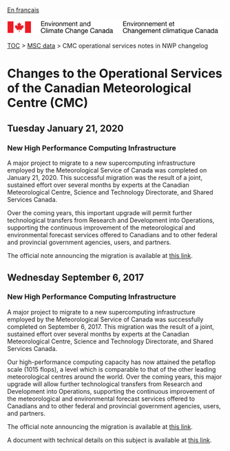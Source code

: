 [En français](changelog_multisystems_fr.md)

![ECCC logo](../img_eccc-logo.png)

[TOC](../readme_en.md) >  [MSC data](readme_en.md) > CMC operational services notes in NWP changelog

# Changes to the Operational Services of the Canadian Meteorological Centre (CMC)

## Tuesday January 21, 2020

### New High Performance Computing Infrastructure

A major project to migrate to a new supercomputing infrastructure employed by the Meteorological Service of Canada was completed on January 21, 2020. This successful migration was the result of a joint, sustained effort over several months by experts at the Canadian Meteorological Centre, Science and Technology Directorate, and Shared Services Canada.

Over the coming years, this important upgrade will permit further technological transfers from Research and Development into Operations, supporting the continuous improvement of the meteorological and environmental forecast services offered to Canadians and to other federal and provincial government agencies, users, and partners.

The official note announcing the migration is available at [this link](https://dd.meteo.gc.ca/doc/genots/2020/01/17/NOCN03_CWAO_171911___36984).



## Wednesday September 6, 2017

### New High Performance Computing Infrastructure

A major project to migrate to a new supercomputing infrastructure employed by the Meteorological Service of Canada was successfully completed on September 6, 2017. This migration was the result of a joint, sustained effort over several months by experts at the Canadian Meteorological Centre, Science and Technology Directorate, and Shared Services Canada.

Our high-performance computing capacity has now attained the petaflop scale (1015 flops), a level which is comparable to that of the other leading meteorological centres around the world. Over the coming years, this major upgrade will allow further technological transfers from Research and Development into Operations, supporting the continuous improvement of the meteorological and environmental forecast services offered to Canadians and to other federal and provincial government agencies, users, and partners.

The official note announcing the migration is available at [this link](https://dd.meteo.gc.ca/doc/genots/2017/08/31/NOCN03_CWAO_312003___11256).

A document with technical details on this subject is available at [this link](https://collaboration.cmc.ec.gc.ca/cmc/CMOI/product_guide/docs/tech_notes/HPC_Migration2017_tech_e.pdf).